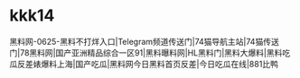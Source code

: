 # kkk14
黑料网-0625-黑料不打烊入口|Telegram频道传送门|74猫导航主站|74猫传送门|78黑料网|国产亚洲精品综合一区91|黑料曝料网|HL黑料门|黑料大爆料|黑料吃瓜反差婊爆料上海|国产吃瓜|黑料网今日黑料首页反差|今日吃瓜在线|881比鸭
